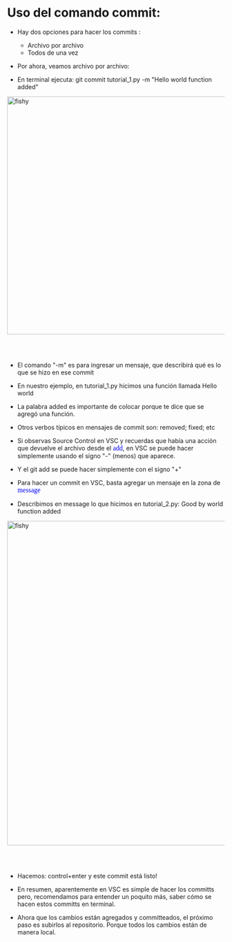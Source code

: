 # Uso del comando commit:

* Hay dos opciones para hacer los commits :

    * Archivo por archivo
    * Todos de una vez

* Por ahora, veamos archivo por archivo:

* En terminal ejecuta: git commit tutorial_1.py -m "Hello world function added"

<img src="/figures_readme/commit_1.png" alt="fishy" class="bg-primary" width="550px" align="center"/>

<br/><br/>

* El comando "-m" es para ingresar un mensaje, que describirá qué es lo que se hizo en ese commit

* En nuestro ejemplo, en tutorial_1.py hicimos una función llamada Hello world

* La palabra added es importante de colocar porque te dice que se agregó una función.

* Otros verbos típicos en mensajes de commit son: removed; fixed; etc

* Si observas Source Control en VSC y recuerdas que había una acción que devuelve el archivo desde el <span style="color: blue; font-family: Babas; font-size: 1.12em;">add</span>, en VSC se puede hacer simplemente usando el signo "-" (menos) que aparece.

* Y el git add se puede hacer simplemente con el signo "+"

* Para hacer un commit en VSC, basta agregar un mensaje en la zona de <span style="color: blue; font-family: Babas; font-size: 1.12em;">message</span>

* Describimos en message lo que hicimos en tutorial_2.py: Good by world function added

<img src="/figures_readme/message.png" alt="fishy" class="bg-primary" width="750px" align="center"/>

<br/><br/>

* Hacemos: control+enter y este commit está listo!

* En resumen, aparentemente en VSC es simple de hacer los committs pero, recomendamos para entender un poquito más, saber cómo se hacen estos committs en terminal. 

* Ahora que los cambios están agregados y committeados, el próximo paso es subirlos al repositorio. Porque todos los cambios están de manera local.






